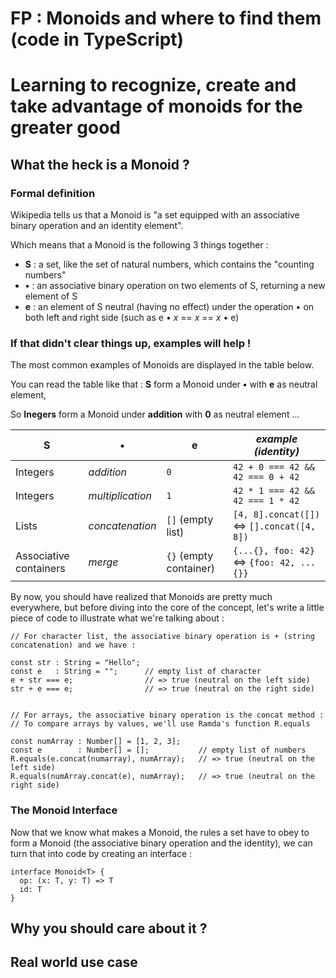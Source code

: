 # FP : Monoids and where to find them (code in TypeScript)
# Learning to recognize, create and take advantage of monoids for the greater good

## What the heck is a Monoid  ? 

### Formal definition

Wikipedia tells us that a Monoid is "a set equipped with an associative binary operation and an identity element".

Which means that a Monoid is the following 3 things together : 

- **S**  : a set, like the set of natural numbers, which contains the "counting numbers"
- **•**  : an associative binary operation on two elements of S, returning a new element of S
- **e**  : an element of S neutral (having no effect) under the operation • on both left and right side (such as e • *x* == *x* == *x* • e)

### If that didn't clear things up, examples will help !

The most common examples of Monoids are displayed in the table below.

You can read the table like that : **S** form a Monoid under **•** with **e** as neutral element,

So **Inegers** form a Monoid under **addition** with **0** as neutral element ... 

| **S**                  |  **•**           | **e**                  | *example (identity)*                      |
|------------------------|------------------|------------------------|-------------------------------------------|
| Integers               | *addition*       | `0`                    | `42 + 0 === 42 && 42 === 0 + 42`          |
| Integers               | *multiplication* | `1`                    | `42 * 1 === 42 && 42 === 1 * 42`          |
| Lists                  | *concatenation*  | `[]` (empty list)      | `[4, 8].concat([])` ⇔ `[].concat([4, 8])` |
| Associative containers | *merge*          | `{}` (empty container) | `{...{}, foo: 42}` ⇔ `{foo: 42, ...{}}`   |

By now, you should have realized that Monoids are pretty much everywhere, but before diving into the core of the concept, 
let's write a little piece of code to illustrate what we're talking about :

```TS
// For character list, the associative binary operation is + (string concatenation) and we have : 

const str : String = "Hello";
const e   : String = "";      // empty list of character
e + str === e;                // => true (neutral on the left side)
str + e === e;                // => true (neutral on the right side)


// For arrays, the associative binary operation is the concat method :
// To compare arrays by values, we'll use Ramda's function R.equals

const numArray : Number[] = [1, 2, 3];
const e        : Number[] = [];           // empty list of numbers
R.equals(e.concat(numarray), numArray);   // => true (neutral on the left side)
R.equals(numArray.concat(e), numArray);   // => true (neutral on the right side)
```

### The Monoid Interface

Now that we know what makes a Monoid, the rules a set have to obey to form a Monoid (the associative binary operation and the identity), 
we can turn that into code by creating an interface :

```TS
interface Monoid<T> {
  op: (x: T, y: T) => T
  id: T
}
```

## Why you should care about it ? 

## Real world use case
